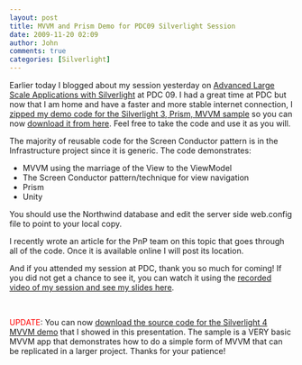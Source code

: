 ```yaml
---
layout: post
title: MVVM and Prism Demo for PDC09 Silverlight Session
date: 2009-11-20 02:09
author: John
comments: true
categories: [Silverlight]
---
```

<p>Earlier today I blogged about my session yesterday on <a href="http://microsoftpdc.com/Sessions/CL22">Advanced Large Scale Applications with Silverlight</a> at PDC 09. I had a great time at PDC but now that I am home and have a faster and more stable internet connection, I <a href="http://images.johnpapa.net/wp-content/uploads/files/downloads/Prism.Demo.PDC09.zip">zipped my demo code for the Silverlight 3, Prism, MVVM sample</a> so you can now <a href="http://images.johnpapa.net/wp-content/uploads/files/downloads/Prism.Demo.PDC09.zip">download it from here</a>. Feel free to take the code and use it as you will. </p>  <p>The majority of reusable code for the Screen Conductor pattern is in the Infrastructure project since it is generic. The code demonstrates:</p>  <ul>   <li>MVVM using the marriage of the View to the ViewModel </li>    <li>The Screen Conductor pattern/technique for view navigation </li>    <li>Prism </li>    <li>Unity </li> </ul>  <p>You should use the Northwind database and edit the server side web.config file to point to your local copy.</p>  <p>I recently wrote an article for the PnP team on this topic that goes through all of the code. Once it is available online I will post its location.</p>  <p>And if you attended my session at PDC, thank you so much for coming! If you did not get a chance to see it, you can watch it using the <a href="http://microsoftpdc.com/Sessions/CL22">recorded video of my session and see my slides here</a>.</p>  <p>&#160;</p>  <p><font color="#ff0000">UPDATE</font>: You can now <a href="http://images.johnpapa.net/wp-content/uploads/files/downloads/printingmvvm.zip">download the source code for the Silverlight 4 MVVM demo</a> that I showed in this presentation. The sample is a VERY basic MVVM app that demonstrates how to do a simple form of MVVM that can be replicated in a larger project. Thanks for your patience!</p>


